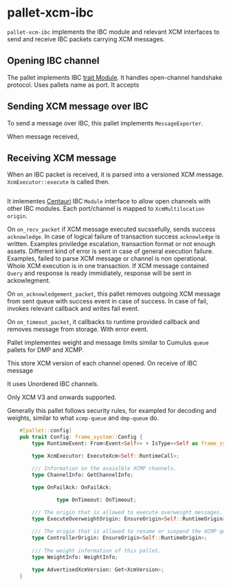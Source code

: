 # pallet-xcm-ibc
`pallet-xcm-ibc` implements the IBC module and relevant XCM interfaces to send and receive IBC packets carrying XCM messages.

## Opening IBC channel

The pallet implements IBC [trait Module](https://github.com/ComposableFi/centauri/blob/master/ibc/modules/src/core/ics26_routing/context.rs).
It handles open-channel handshake protocol. Uses pallets name as port.
It accepts   

## Sending XCM message over IBC

To send a message over IBC, this pallet implements `MessageExporter`.

When message received,


## Receiving XCM message

When an IBC packet is received, it is parsed into a versioned XCM message. 
`XcmExecutor::execute` is called then.


```mermaid

```

It imlementes [Centauri](https://github.com/ComposableFi/centauri/) IBC `Module` interface to allow open channels with other IBC modules. 
Each port/channel is mapped to `XcmMultilocation` `origin`.

On `on_recv_packet` if XCM message executed sucssefully, sends success `acknowledge`. 
In case of logical failure of transaction success `acknowledge` is written. Examples priviledge escalation, transaction format or not enough assets.
Different kind of error is sent in case of general execution failure. Examples, failed to parse XCM message or channel is non operational.
Whole XCM execution is in one transaction.
If XCM message contained `Query` and response is ready immidiately, response will be sent in ackowlegment.

On `on_acknowledgement_packet`, this pallet removes outgoing XCM message from sent queue with success event in case of success.
In case of fail, invokes relevant callback and writes fail event.

On `on_timeout_packet`, it callbacks to runtime provided callback and removes message from storage. With error event.

Pallet implementes weight and message limits similar to Cumulus `queue` pallets for DMP and XCMP.

This store XCM version of each channel opened. On receive of IBC message

It uses Unordered IBC channels.

Only XCM V3 and onwards supported.

Generally this pallet follows security rules, for exampled for decoding and weights, similar to what `xcmp-queue` and `dmp-queue` do.

```rust
	#[pallet::config]
	pub trait Config: frame_system::Config {
		type RuntimeEvent: From<Event<Self>> + IsType<<Self as frame_system::Config>::RuntimeEvent>;

		type XcmExecutor: ExecuteXcm<Self::RuntimeCall>;

		/// Information on the avaialble XCMP channels.
		type ChannelInfo: GetChannelInfo;

		type OnFailAck: OnFailAck;
    
                type OnTimeout: OnTimeout;

		/// The origin that is allowed to execute overweight messages.
		type ExecuteOverweightOrigin: EnsureOrigin<Self::RuntimeOrigin>;

		/// The origin that is allowed to resume or suspend the XCMP queue.
		type ControllerOrigin: EnsureOrigin<Self::RuntimeOrigin>;
    
		/// The weight information of this pallet.
		type WeightInfo: WeightInfo;
		
		type AdvertisedXcmVersion: Get<XcmVersion>;
	}
``` 
